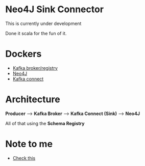 # Neo4J Sink Connector

This is currently under development

Done it scala for the fun of it.

# Dockers

* [Kafka broker/registry](https://hub.docker.com/r/confluent/kafka/)
* [Neo4J](https://hub.docker.com/_/neo4j/)
* [Kafka connect](https://hub.docker.com/r/confluentinc/cp-kafka-connect/)

# Architecture

**Producer** --> **Kafka Broker** --> **Kafka Connect (Sink)** --> **Neo4J**

All of that using the **Schema Registry**

# Note to me

* [Check this](http://docs.confluent.io/2.0.0/connect/intro.html)